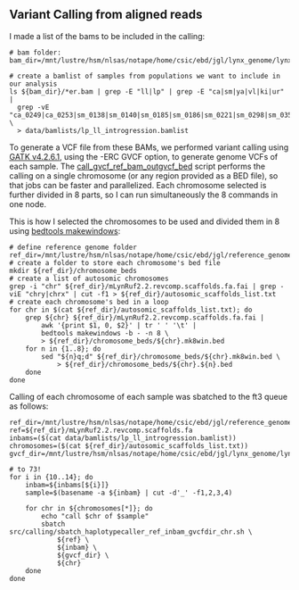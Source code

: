 ## Variant Calling from aligned reads

I made a list of the bams to be included in the calling:
```
# bam folder:
bam_dir=/mnt/lustre/hsm/nlsas/notape/home/csic/ebd/jgl/lynx_genome/lynx_data/mLynRuf2.2_ref_bams

# create a bamlist of samples from populations we want to include in our analysis
ls ${bam_dir}/*er.bam | grep -E "ll|lp" | grep -E "ca|sm|ya|vl|ki|ur" | 
  grep -vE "ca_0249|ca_0253|sm_0138|sm_0140|sm_0185|sm_0186|sm_0221|sm_0298|sm_0359" \
  > data/bamlists/lp_ll_introgression.bamlist
```

To generate a VCF file from these BAMs, we performed variant calling using [GATK v4.2.6.1](https://gatk.broadinstitute.org/hc/en-us), using the -ERC GVCF option, to generate genome VCFs of each sample. The [call_gvcf_ref_bam_outgvcf_bed](src/calling/call_gvcf_ref_bam_outgvcf_bed.sh) script performs the calling on a single chromosome (or any region provided as a BED file), so that jobs can be faster and parallelized. Each chromosome selected is further divided in 8 parts, so I can run simultaneously the 8 commands in one node.

This is how I selected the chromosomes to be used and divided them in 8 using [bedtools makewindows](https://open.bioqueue.org/home/knowledge/showKnowledge/sig/bedtools-makewindows):
```
# define reference genome folder
ref_dir=/mnt/lustre/hsm/nlsas/notape/home/csic/ebd/jgl/reference_genomes/lynx_rufus_mLynRuf2.2
# create a folder to store each chromosome's bed file
mkdir ${ref_dir}/chromosome_beds
# create a list of autosomic chromosomes
grep -i "chr" ${ref_dir}/mLynRuf2.2.revcomp.scaffolds.fa.fai | grep -viE "chry|chrx" | cut -f1 > ${ref_dir}/autosomic_scaffolds_list.txt
# create each chromosome's bed in a loop
for chr in $(cat ${ref_dir}/autosomic_scaffolds_list.txt); do
    grep ${chr} ${ref_dir}/mLynRuf2.2.revcomp.scaffolds.fa.fai |
        awk '{print $1, 0, $2}' | tr ' ' '\t' |
        bedtools makewindows -b - -n 8 \
        > ${ref_dir}/chromosome_beds/${chr}.mk8win.bed
    for n in {1..8}; do
        sed "${n}q;d" ${ref_dir}/chromosome_beds/${chr}.mk8win.bed \
            > ${ref_dir}/chromosome_beds/${chr}.${n}.bed
    done
done
```

Calling of each chromosome of each sample was sbatched to the ft3 queue as follows:
```
ref_dir=/mnt/lustre/hsm/nlsas/notape/home/csic/ebd/jgl/reference_genomes/lynx_rufus_mLynRuf2.2
ref=${ref_dir}/mLynRuf2.2.revcomp.scaffolds.fa
inbams=($(cat data/bamlists/lp_ll_introgression.bamlist))
chromosomes=($(cat ${ref_dir}/autosomic_scaffolds_list.txt))
gvcf_dir=/mnt/lustre/hsm/nlsas/notape/home/csic/ebd/jgl/lynx_genome/lynx_data/mLynRuf2.2_ref_gvcfs

# to 73!
for i in {10..14}; do
    inbam=${inbams[${i}]}
    sample=$(basename -a ${inbam} | cut -d'_' -f1,2,3,4)

    for chr in ${chromosomes[*]}; do
        echo "call $chr of $sample"
        sbatch src/calling/sbatch_haplotypecaller_ref_inbam_gvcfdir_chr.sh \
            ${ref} \
            ${inbam} \
            ${gvcf_dir} \
            ${chr}
    done
done
```
